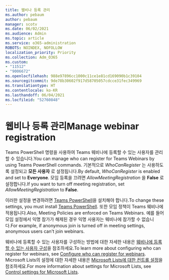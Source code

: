 ```yaml
---
title: 웹비나 등록 관리
ms.author: pebaum
author: pebaum
manager: scotv
ms.date: 06/02/2021
ms.audience: Admin
ms.topic: article
ms.service: o365-administration
ROBOTS: NOINDEX, NOFOLLOW
localization_priority: Priority
ms.collection: Adm_O365
ms.custom:
- "11512"
- "9006672"
ms.openlocfilehash: 988e97896cc1000c11ce1e81cd169090b1c39104
ms.sourcegitcommit: 9de78b30602f917d58705057cdcce31fec349969
ms.translationtype: HT
ms.contentlocale: ko-KR
ms.lasthandoff: 06/04/2021
ms.locfileid: "52760848"
---
```

# <a name="manage-webinar-registration"></a><span data-ttu-id="db7c7-102">웹비나 등록 관리</span><span class="sxs-lookup"><span data-stu-id="db7c7-102">Manage webinar registration</span></span>

<span data-ttu-id="db7c7-103">Teams PowerShell 명령을 사용하여 Teams 웨비나에 등록할 수 있는 사용자를 관리할 수 있습니다.</span><span class="sxs-lookup"><span data-stu-id="db7c7-103">You can manage who can register for Teams Webinars by using Teams PowerShell commands.</span></span> <span data-ttu-id="db7c7-104">기본적으로 *WhoCanRegister* 는 사용하도록 설정되고 **모든 사용자** 로 설정됩니다.</span><span class="sxs-lookup"><span data-stu-id="db7c7-104">By default, *WhoCanRegister* is enabled and set to **Everyone**.</span></span> <span data-ttu-id="db7c7-105">모임 등록을 끄려면 *AllowMeetingRegistration* 을 **False** 로 설정합니다.</span><span class="sxs-lookup"><span data-stu-id="db7c7-105">If you want to turn off meeting registration, set *AllowMeetingRegistration* to **False**.</span></span>

<span data-ttu-id="db7c7-106">이러한 설정을 변경하려면 [Teams PowerShell](/microsoftteams/teams-powershell-install)을 설치해야 합니다.</span><span class="sxs-lookup"><span data-stu-id="db7c7-106">To change these settings, you must install [Teams PowerShell](/microsoftteams/teams-powershell-install).</span></span> <span data-ttu-id="db7c7-107">또한 모임 정책이 Teams 웨비나에 적용됩니다.</span><span class="sxs-lookup"><span data-stu-id="db7c7-107">Also, Meeting Policies are enforced on Teams Webinars.</span></span> <span data-ttu-id="db7c7-108">예를 들어 모임 설정에서 익명 참가가 해제된 경우 익명 사용자는 웨비나에 참가할 수 없습니다.</span><span class="sxs-lookup"><span data-stu-id="db7c7-108">For example, if anonymous join is turned off in meeting settings, anonymous users can't join webinars.</span></span>

<span data-ttu-id="db7c7-109">웨비나에 등록할 수 있는 사용자를 구성하는 방법에 대한 자세한 내용은 [웨비나에 등록할 수 있는 사용자 구성](/microsoftteams/set-up-webinars?source=docs#configure-who-can-register-for-webinars)을 참조하세요.</span><span class="sxs-lookup"><span data-stu-id="db7c7-109">To learn more about configuring who can register for webinars, see [Configure who can register for webinars](/microsoftteams/set-up-webinars?source=docs#configure-who-can-register-for-webinars).</span></span> <span data-ttu-id="db7c7-110">Microsoft Lists의 설정에 대한 자세한 내용은 [Microsoft Lists에 대한 컨트롤 설정](/sharepoint/control-lists)을 참조하세요.</span><span class="sxs-lookup"><span data-stu-id="db7c7-110">For more information about settings for Microsoft Lists, see [Control settings for Microsoft Lists](/sharepoint/control-lists).</span></span>